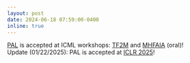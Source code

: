 ```yaml
---
layout: post
date: 2024-06-18 07:59:00-0400
inline: true
---
```

[PAL](https://arxiv.org/abs/2406.08469) is accepted at ICML workshops: [TF2M](https://sites.google.com/view/tf2m) and [MHFAIA](https://sites.google.com/view/mhf-icml2024) (oral)!    
Update (01/22/2025): PAL is accepted at [ICLR 2025](https://openreview.net/forum?id=1kFDrYCuSu)!